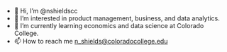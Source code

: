 - 👋 Hi, I’m @nshieldscc
- 👀 I’m interested in product management, business, and data analytics. 
- 🌱 I’m currently learning economics and data science at Colorado College. 
- 📫 How to reach me n_shields@coloradocollege.edu

<!---
nshieldscc/nshieldscc is a ✨ special ✨ repository because its `README.md` (this file) appears on your GitHub profile.
You can click the Preview link to take a look at your changes.
--->

